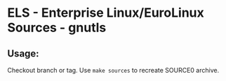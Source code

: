 # ELS - Enterprise Linux/EuroLinux Sources - gnutls
 
## Usage:
  Checkout branch or tag. Use `make sources` to recreate  SOURCE0 archive.
